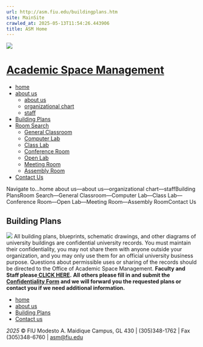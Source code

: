```yaml
---
url: http://asm.fiu.edu/buildingplans.htm
site: MainSite
crawled_at: 2025-05-13T11:54:26.443906
title: ASM Home
---
```


[![](http://asm.fiu.edu/asm_img/asm_logo_3_4.jpg)](http://asm.fiu.edu/index.html)
# [Academic Space Management](http://asm.fiu.edu/index.html)
  * [home](http://asm.fiu.edu/index.html)
  * [ about us](http://asm.fiu.edu/aboutus.html)
    * [about us](http://asm.fiu.edu/aboutus.html)
    * [organizational chart](http://asm.fiu.edu/documents/asm_organization_structure.pdf)
    * [staff](http://asm.fiu.edu/staff.html)
  * [Building Plans](http://asm.fiu.edu/buildingplans.htm)
  * [Room Search](http://asm.fiu.edu/buildingplans.htm)
    * [General Classroom](http://asm.fiu.edu/general_classroom_search_nf.php)
    * [Computer Lab](http://asm.fiu.edu/computer_labs.php)
    * [Class Lab](http://asm.fiu.edu/class_labs.php)
    * [Conference Room](http://asm.fiu.edu/conference_rooms.php)
    * [Open Lab](http://asm.fiu.edu/open_labs.php)
    * [Meeting Room](http://asm.fiu.edu/meeting_rooms.php)
    * [Assembly Room](http://asm.fiu.edu/assembly_rooms.php)
  * [Contact Us](http://asm.fiu.edu/contact.html)

Navigate to...home about us––about us––organizational chart––staffBuilding PlansRoom Search––General Classroom––Computer Lab––Class Lab––Conference Room––Open Lab––Meeting Room––Assembly RoomContact Us
## Building Plans
![](http://asm.fiu.edu/asm_img/parkview.jpg)
All building plans, blueprints, schematic drawings, and other diagrams of university buildings are confidential university records. You must maintain their confidentiality, you may not share them with anyone outside your organization, and you may only use them for an official university business purpose. Questions about permissible uses or sharing of the records should be directed to the Office of Academic Space Management.
**Faculty and Staff please[ CLICK HERE](http://buildingplans.fiu.edu).**
**All others please fill in and submit the[ Confidentiality Form](http://asm.fiu.edu/documents/Confidentiality_form_Building_Plans.pdf) and we will forward you the requested plans or contact you if we need additional information.**
  * [home](http://asm.fiu.edu/index.html)
  * [about us](http://asm.fiu.edu/aboutus.html)
  * [Building Plans](http://asm.fiu.edu/buildingplans.htm)
  * [Contact us](http://asm.fiu.edu/contact.html)


_2025_ © FIU
Modesto A. Maidique Campus, GL 430 | (305)348-1762 | Fax (305)348-6760 | asm@fiu.edu
[](http://asm.fiu.edu/buildingplans.htm)
